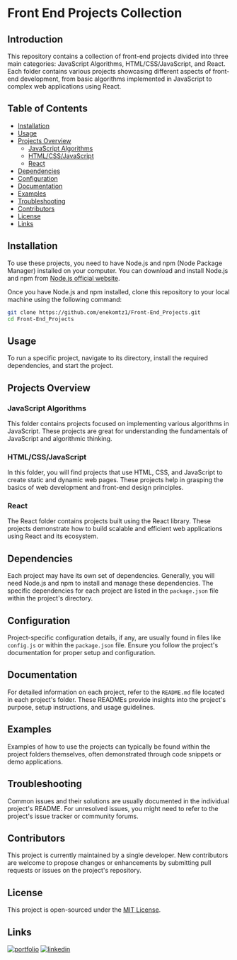 # Front End Projects Collection

## Introduction

This repository contains a collection of front-end projects divided into three main categories: JavaScript Algorithms, HTML/CSS/JavaScript, and React. Each folder contains various projects showcasing different aspects of front-end development, from basic algorithms implemented in JavaScript to complex web applications using React.

## Table of Contents

- [Installation](#installation)
- [Usage](#usage)
- [Projects Overview](#projects-overview)
  - [JavaScript Algorithms](#javascript-algorithms)
  - [HTML/CSS/JavaScript](#htmlcssjavascript)
  - [React](#react)
- [Dependencies](#dependencies)
- [Configuration](#configuration)
- [Documentation](#documentation)
- [Examples](#examples)
- [Troubleshooting](#troubleshooting)
- [Contributors](#contributors)
- [License](#license)
- [Links](#links)

## Installation

To use these projects, you need to have Node.js and npm (Node Package Manager) installed on your computer. You can download and install Node.js and npm from [Node.js official website](https://nodejs.org/).

Once you have Node.js and npm installed, clone this repository to your local machine using the following command:

```bash
git clone https://github.com/enekomtz1/Front-End_Projects.git
cd Front-End_Projects
```

## Usage

To run a specific project, navigate to its directory, install the required dependencies, and start the project.

## Projects Overview

### JavaScript Algorithms

This folder contains projects focused on implementing various algorithms in JavaScript. These projects are great for understanding the fundamentals of JavaScript and algorithmic thinking.

### HTML/CSS/JavaScript

In this folder, you will find projects that use HTML, CSS, and JavaScript to create static and dynamic web pages. These projects help in grasping the basics of web development and front-end design principles.

### React

The React folder contains projects built using the React library. These projects demonstrate how to build scalable and efficient web applications using React and its ecosystem.

## Dependencies

Each project may have its own set of dependencies. Generally, you will need Node.js and npm to install and manage these dependencies. The specific dependencies for each project are listed in the `package.json` file within the project's directory.

## Configuration

Project-specific configuration details, if any, are usually found in files like `config.js` or within the `package.json` file. Ensure you follow the project's documentation for proper setup and configuration.

## Documentation

For detailed information on each project, refer to the `README.md` file located in each project's folder. These READMEs provide insights into the project's purpose, setup instructions, and usage guidelines.

## Examples

Examples of how to use the projects can typically be found within the project folders themselves, often demonstrated through code snippets or demo applications.

## Troubleshooting

Common issues and their solutions are usually documented in the individual project's README. For unresolved issues, you might need to refer to the project's issue tracker or community forums.

## Contributors

This project is currently maintained by a single developer. New contributors are welcome to propose changes or enhancements by submitting pull requests or issues on the project's repository.

## License

This project is open-sourced under the [MIT License](https://opensource.org/licenses/MIT).

## Links

[![portfolio](https://img.shields.io/badge/my_portfolio-000?style=for-the-badge&logo=ko-fi&logoColor=white)](https://github.com/enekomtz1)
[![linkedin](https://img.shields.io/badge/linkedin-0A66C2?style=for-the-badge&logo=linkedin&logoColor=white)](https://www.linkedin.com/in/enekomtz)